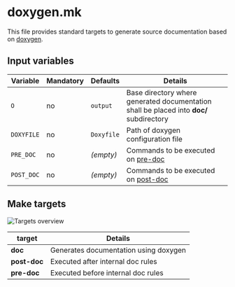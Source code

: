 # doxygen.mk

This file provides standard targets to generate source documentation based on [doxygen](https://www.doxygen.nl/index.html).

## Input variables

| Variable        | Mandatory | Defaults   | Details                                                                                 |
|-----------------|-----------|------------|-----------------------------------------------------------------------------------------|
| `O`             | no        | `output`   | Base directory where generated documentation shall be placed into **doc/** subdirectory |
| `DOXYFILE`      | no        | `Doxyfile` | Path of doxygen configuration file                                                      |
| `PRE_DOC`       | no        | _(empty)_  | Commands to be executed on [pre-doc](#pre-doc)                                          |
| `POST_DOC`      | no        | _(empty)_  | Commands to be executed on [post-doc](#post-doc)                                        |

## Make targets

![Targets overview](doxygen_mk_targets.png)

| target                              | Details                               |
|-------------------------------------|---------------------------------------|
| <a name="doc"></a> **doc**          | Generates documentation using doxygen |
| <a name="post-doc"></a>**post-doc** | Executed after internal doc rules     |
| <a name="pre-doc"></a>**pre-doc**   | Executed before internal doc rules    |
